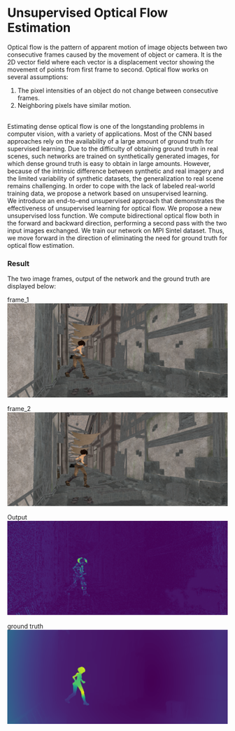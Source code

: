 # Unsupervised Optical Flow Estimation

Optical flow is the pattern of apparent motion of image objects between two consecutive frames caused by the movement of object or camera. It is the 2D vector field where each vector is a displacement vector showing the movement of points from first frame to second.
Optical flow works on several assumptions:
1. The pixel intensities of an object do not change between consecutive frames.
2. Neighboring pixels have similar motion.
</br>
Estimating dense optical flow is one of the longstanding problems in computer vision, with a variety of applications.
Most of the CNN based approaches rely on the availability of a large amount of ground truth for supervised learning.
Due to the difficulty of obtaining ground truth in real scenes, such networks are trained on synthetically generated images, for which dense ground truth is easy to obtain in large amounts. 
However, because of the intrinsic difference between synthetic and real imagery and the limited variability of synthetic datasets, the generalization to real scene remains challenging.
In order to cope with the lack of labeled real-world training data, we propose a network based on unsupervised learning.
</br>
We introduce an end-to-end unsupervised approach that demonstrates the effectiveness of unsupervised learning for optical flow.
We propose a new unsupervised loss function. 
We compute bidirectional optical flow both in the forward and backward direction, performing a second pass with the two input images exchanged.
We train our network on MPI Sintel dataset. 
Thus, we move forward in the direction of eliminating the need for ground truth for optical flow estimation.
</br>

### Result
The two image frames, output of the network and the ground truth are displayed below:
</br>

frame_1
<img src="images/testX1.png" align=centre >
</br>

frame_2
<img src="images/testX2.png" align=centre>
</br>

Output
<img src="images/testy.png" align=centre>
</br>

ground truth
<img src="images/ground_truth.png" align=centre>
</br>


